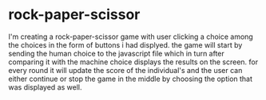# rock-paper-scissor

I'm creating a rock-paper-scissor game with user clicking a choice among the choices in the form of buttons i had displyed.
the game will start by sending the human choice to the javascript file which in turn after comparing it with  the machine choice displays the results on the screen. 
for every round it will update the score of the individual's and the user can either continue or stop the game in the middle by choosing the option that was displayed as well.